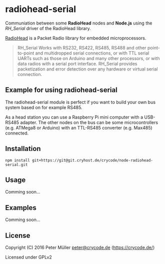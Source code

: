 # radiohead-serial

Communiation between some **RadioHead** nodes and **Node.js** using the *RH_Serial* driver of the RadioHead library.

[RadioHead](http://www.airspayce.com/mikem/arduino/RadioHead/index.html) is a Packet Radio library for embedded microprocessors.
> RH_Serial Works with RS232, RS422, RS485, RS488 and other point-to-point and multidropped serial connections, or with TTL serial UARTs such as those on Arduino and many other processors, or with data radios with a serial port interface. RH_Serial provides packetization and error detection over any hardware or virtual serial connection.


## Example for using radiohead-serial

The radiohead-serial module is perfect if you want to build your own bus system based on for example RS485.

As a head station you can use a Raspberry Pi mini computer with a USB-RS485 adapter.
The other nodes on the bus can be some microcontrollers (e.g. ATMega8 or Arduino) with an TTL-RS485 converter (e.g. Max485) connected.


## Installation

```
npm install git+https://git@git.cryhost.de/crycode/node-radiohead-serial.git
```


## Usage

Comming soon...


## Examples

Comming soon...


## License

Copyright (C) 2016 Peter Müller <peter@crycode.de> (https://crycode.de/)

Licensed under GPLv2

